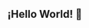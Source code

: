 ## ¡Hello World! 👋
<p align="center" ![tired polar bear GIF](https://github.com/user-attachments/assets/278d9649-3dfd-4c9b-80f1-78b127f5dd73) 
